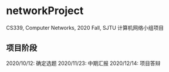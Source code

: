# networkProject
CS339, Computer Networks, 2020 Fall, SJTU
计算机网络小组项目

## 项目阶段
2020/10/12: 确定选题
2020/11/23: 中期汇报
2020/12/14: 项目答辩
